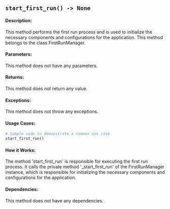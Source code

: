 ## `start_first_run() -> None`

#### Description:
This method performs the first run process and is used to initialize the necessary components and configurations for the application. This method belongs to the class FirstRunManager.

#### Parameters:
This method does not have any parameters.

#### Returns:
This method does not return any value.

#### Exceptions:
This method does not throw any exceptions.

#### Usage Cases:

```python
# Sample code to demonstrate a common use case
start_first_run()
```

#### How it Works:
The method 'start_first_run' is responsible for executing the first run process. It calls the private method '_start_first_run' of the FirstRunManager instance, which is responsible for initializing the necessary components and configurations for the application.

#### Dependencies:
This method does not have any dependencies.